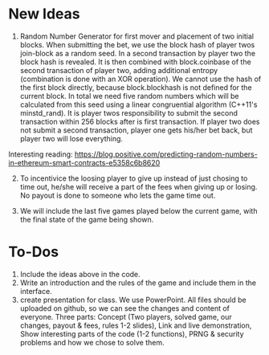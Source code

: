 # New Ideas
1. Random Number Generator for first mover and placement of two initial blocks. 
When submitting the bet, we use the block hash of player twos join-block as a random seed. In a second transaction by player two the block hash is revealed.
It is then combined with block.coinbase of the second transaction of player two, adding additional entropy (combination is done with an XOR operation).
We cannot use the hash of the first block directly, because block.blockhash is not defined for the current block. In total we need five random numbers
which will be calculated from this seed using a linear congruential algorithm (C++11's minstd_rand). It is player twos responsibility to submit the
second transaction within 256 blocks after is first transaction. If player two does not submit a second transaction, player one gets his/her bet back, 
but player two will lose everything.

Interesting reading: https://blog.positive.com/predicting-random-numbers-in-ethereum-smart-contracts-e5358c6b8620

2. To incentivice the loosing player to give up instead of just chosing to time out, he/she will receive a part of the fees when giving up or losing.
No payout is done to someone who lets the game time out.

3. We will include the last five games played below the current game, with the final state of the game being shown.

# To-Dos
1. Include the ideas above in the code.
2. Write an introduction and the rules of the game and include them in the interface.
3. create presentation for class. We use PowerPoint. All files should be uploaded on github, so we can see the changes and content of everyone.
Three parts: Concept (Two players, solved game, our changes, payout & fees, rules 1-2 slides), Link and live demonstration, Show interesting parts of the code (1-2 functions), PRNG & security problems and how we chose to solve them.
